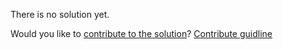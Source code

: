 
There is no solution yet.

Would you like to [contribute to the solution](https://github.com/BFEdev/BFE.dev-solutions/blob/main/css/center-an-element-vertically_en.md)? [Contribute guidline](https://github.com/BFEdev/BFE.dev-solutions#how-to-contribute)
